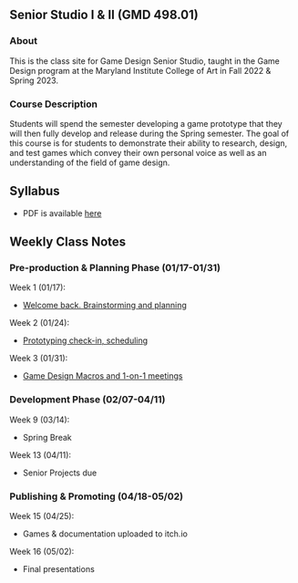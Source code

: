 ## Senior Studio I & II (GMD 498.01)

### About
This is the class site for Game Design Senior Studio, taught in the Game Design program at the Maryland Institute College of Art in Fall 2022 & Spring 2023.

### Course Description
Students will spend the semester developing a game prototype that they will then fully develop and release during the Spring semester. The goal of this course is for students to demonstrate their ability to research, design, and test games which convey their own personal voice as well as an understanding of the field of game design.


## Syllabus
- PDF is available [here](https://docs.google.com/document/d/1DPUJDgAidFqKrQwNqRN8ZbU5oKlx0-jDuMxt5IJ0VTs/edit?usp=sharing)

## Weekly Class Notes

### Pre-production & Planning Phase (01/17-01/31)
Week 1 (01/17):
  - [Welcome back. Brainstorming and planning](week1.md)

Week 2 (01/24):
  - [Prototyping check-in, scheduling](week2.md)

Week 3 (01/31):
  - [Game Design Macros and 1-on-1 meetings](week3.md)

### Development Phase (02/07-04/11)

Week 9 (03/14):
  - Spring Break

Week 13 (04/11): 
  - Senior Projects due

### Publishing & Promoting (04/18-05/02)

Week 15 (04/25):
  - Games & documentation uploaded to itch.io

Week 16 (05/02):
  - Final presentations